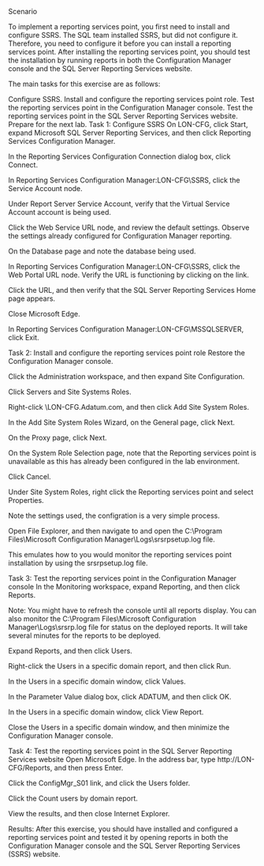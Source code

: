 Scenario

To implement a reporting services point, you first need to install and configure SSRS. The SQL team installed SSRS, but did not configure it. Therefore, you need to configure it before you can install a reporting services point. After installing the reporting services point, you should test the installation by running reports in both the Configuration Manager console and the SQL Server Reporting Services website.

The main tasks for this exercise are as follows:

Configure SSRS.
Install and configure the reporting services point role.
Test the reporting services point in the Configuration Manager console.
Test the reporting services point in the SQL Server Reporting Services website.
Prepare for the next lab.
Task 1: Configure SSRS
On LON-CFG, click Start, expand Microsoft SQL Server Reporting Services, and then click Reporting Services Configuration Manager.

In the Reporting Services Configuration Connection dialog box, click Connect.

In Reporting Services Configuration Manager:LON-CFG\SSRS, click the Service Account node.

Under Report Server Service Account, verify that the Virtual Service Account account is being used.

Click the Web Service URL node, and review the default settings. Observe the settings already configured for Configuration Manager reporting.

On the Database page and note the database being used.

In Reporting Services Configuration Manager:LON-CFG\SSRS, click the Web Portal URL node. Verify the URL is functioning by clicking on the link.

Click the URL, and then verify that the SQL Server Reporting Services Home page appears.

Close Microsoft Edge.

In Reporting Services Configuration Manager:LON-CFG\MSSQLSERVER, click Exit.

Task 2: Install and configure the reporting services point role
Restore the Configuration Manager console.

Click the Administration workspace, and then expand Site Configuration.

Click Servers and Site Systems Roles.

Right-click \\LON-CFG.Adatum.com, and then click Add Site System Roles.

In the Add Site System Roles Wizard, on the General page, click Next.

On the Proxy page, click Next.

On the System Role Selection page, note that the Reporting services point is unavailable as this has already been configured in the lab environment.

Click Cancel.

Under Site System Roles, right click the Reporting services point and select Properties.

Note the settings used, the configration is a very simple process.

Open File Explorer, and then navigate to and open the C:\Program Files\Microsoft Configuration Manager\Logs\srsrpsetup.log file.

This emulates how to you would monitor the reporting services point installation by using the srsrpsetup.log file.

Task 3: Test the reporting services point in the Configuration Manager console
In the Monitoring workspace, expand Reporting, and then click Reports.

Note: You might have to refresh the console until all reports display. You can also monitor the C:\Program Files\Microsoft Configuration Manager\Logs\srsrp.log file for status on the deployed reports. It will take several minutes for the reports to be deployed.

Expand Reports, and then click Users.

Right-click the Users in a specific domain report, and then click Run.

In the Users in a specific domain window, click Values.

In the Parameter Value dialog box, click ADATUM, and then click OK.

In the Users in a specific domain window, click View Report.

Close the Users in a specific domain window, and then minimize the Configuration Manager console.

Task 4: Test the reporting services point in the SQL Server Reporting Services website
Open Microsoft Edge. In the address bar, type http://LON-CFG/Reports, and then press Enter.

Click the ConfigMgr_S01 link, and click the Users folder.

Click the Count users by domain report.

View the results, and then close Internet Explorer.

Results: After this exercise, you should have installed and configured a reporting services point and tested it by opening reports in both the Configuration Manager console and the SQL Server Reporting Services (SSRS) website.